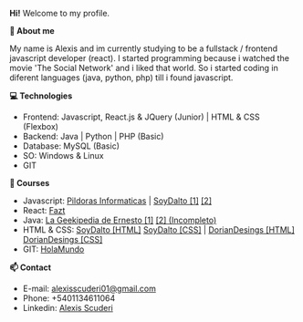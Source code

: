 <b>Hi!</b> Welcome to my profile.

<b>💬 About me</b>

My name is Alexis and im currently studying to be a fullstack / frontend javascript developer (react).
I started programming because i watched the movie 'The Social Network' and i liked that world. So i started coding in diferent languages (java, python, php)
till i found javascript.

<b>💻 Technologies</b>

- Frontend: Javascript, React.js & JQuery (Junior) | HTML & CSS (Flexbox)
- Backend: Java | Python | PHP (Basic)
- Database: MySQL (Basic)
- SO: Windows & Linux
- GIT

<b>📖 Courses</b>

- Javascript: <a href="https://www.youtube.com/watch?v=m2nscBtQEIs&list=PLU8oAlHdN5BmpobVmj1IlneKlVLJ84TID&ab_channel=pildorasinformaticas">Pildoras Informaticas</a> | <a href="https://www.youtube.com/watch?v=z95mZVUcJ-E&ab_channel=SoyDalto">SoyDalto [1]</a> <a href="https://www.youtube.com/watch?v=xOinGb2MZSk&t=111s&ab_channel=SoyDalto">[2]</a>
- React: <a href="https://www.youtube.com/watch?v=zIY87vU33aA&ab_channel=Fazt">Fazt</a>
- Java: <a href="https://www.youtube.com/watch?v=L1oMLsiMusQ&list=PLyvsggKtwbLX9LrDnl1-K6QtYo7m0yXWB&ab_channel=LaGeekipediaDeErnesto">La Geekipedia de Ernesto [1]</a> <a href="https://www.youtube.com/watch?v=TjrPp48_ms0&list=PLyvsggKtwbLXEZjb8HrNTbWesTKIfpNak&ab_channel=LaGeekipediaDeErnesto">[2] (Incompleto)</a>
- HTML & CSS: <a href="https://www.youtube.com/watch?v=kN1XP-Bef7w&t=260s&ab_channel=SoyDalto">SoyDalto [HTML]</a> <a href="https://www.youtube.com/watch?v=OWKXEJN67FE&t=4s&ab_channel=SoyDalto">SoyDalto [CSS]</a> | <a href="https://www.youtube.com/watch?v=vz4z0RLcAyk&t=1s&ab_channel=DorianDesings">DorianDesings [HTML]</a> <a href="https://www.youtube.com/watch?v=N8V5JhasaSE&ab_channel=DorianDesings">DorianDesings [CSS]</a>
- GIT: <a href="https://www.youtube.com/watch?v=VdGzPZ31ts8&ab_channel=HolaMundo">HolaMundo</a>

<b>📫 Contact</b>

- E-mail: alexisscuderi01@gmail.com
- Phone: +5401134611064 
- Linkedin: <a href="https://www.linkedin.com/in/alexisscuderi/">Alexis Scuderi</a>
